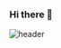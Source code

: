 ### Hi there 👋
![header ](https://user-images.githubusercontent.com/93963713/185376332-3fa1dfc5-e926-4af3-bd1a-8010f75a2aed.png)

<!--
**DCR28/DCR28** is a ✨ _special_ ✨ repository because its `README.md` (this file) appears on your GitHub profile.

Here are some ideas to get you started:

- 🔭 I’m currently working on ...
- 🌱 I’m currently learning ...
- 👯 I’m looking to collaborate on ...
- 🤔 I’m looking for help with ...
- 💬 Ask me about ...
- 📫 How to reach me: ...
- 😄 Pronouns: ...
- ⚡ Fun fact: ...
-->
